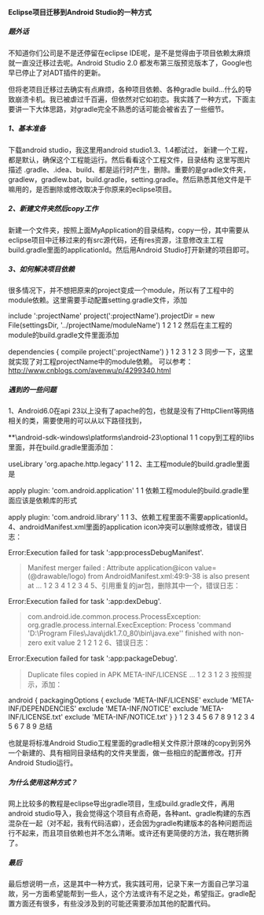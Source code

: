 #### Eclipse项目迁移到Android Studio的一种方式

##### 题外话

不知道你们公司是不是还停留在eclipse IDE呢，是不是觉得由于项目依赖太麻烦就一直没迁移过去呢。Android Studio 2.0 都发布第三版预览版本了，Google也早已停止了对ADT插件的更新。

但将老项目迁移过去确实有点麻烦，各种项目依赖、各种gradle build…什么的导致崩溃卡机。我已被虐过千百遍，但依然对它如初恋。我实践了一种方式，下面主要讲一下大体思路，对gradle完全不熟悉的话可能会被省去了一些细节。

##### 1、基本准备

下载android studio，我这里用android studio1.3、1.4都试过， 
新建一个工程，都是默认，确保这个工程能运行。然后看看这个工程文件，目录结构 
这里写图片描述 
.gradle、.idea、build、都是运行时产生，删除。重要的是gradle文件夹，gradlew，gradlew.bat，build.gradle，setting.gradle。然后熟悉其他文件是干嘛用的，是否删除或修改取决于你原来的eclipse项目。

##### 2、新建文件夹然后copy工作

新建一个文件夹，按照上面MyApplication的目录结构，copy一份，其中需要从eclipse项目中迁移过来的有src源代码，还有res资源，注意修改主工程build.gradle里面的applicationId。然后用Android Studio打开新建的项目即可。

##### 3、如何解决项目依赖

很多情况下，并不想把原来的project变成一个module，所以有了工程中的module依赖。这里需要手动配置setting.gradle文件，添加

include ':projectName'
project(':projectName').projectDir = new File(settingsDir, '../projectName/moduleName')
1
2
1
2
然后在主工程的module的build.gradle文件里面添加

dependencies {
    compile project(':projectName')
}
1
2
3
1
2
3
同步一下，这里就实现了对工程projectName中的module依赖。 
可以参考： 
http://www.cnblogs.com/avenwu/p/4299340.html

##### 遇到的一些问题

1、Android6.0在api 23以上没有了apache的包，也就是没有了HttpClient等网络相关的类，需要使用的可以从以下路径找到，

**\android-sdk-windows\platforms\android-23\optional
1
1
copy到工程的libs里面，并在build.gradle里面添加：

useLibrary 'org.apache.http.legacy'
1
1
2、主工程module的build.gradle里面是

apply plugin: 'com.android.application'
1
1
依赖工程module的build.gradle里面应该是依赖库的形式

apply plugin: 'com.android.library'
1
1
3、依赖工程里面不需要applicationId。 
4、androidManifest.xml里面的appIication icon冲突可以删除或修改，错误日志：

Error:Execution failed for task ':app:processDebugManifest'.
> Manifest merger failed : Attribute application@icon value=(@drawable/logo) from AndroidManifest.xml:49:9-38
 is also present at
 ...
1
2
3
4
1
2
3
4
5、引用重复的jar包，删除其中一个，错误日志：

Error:Execution failed for task ':app:dexDebug'.
> com.android.ide.common.process.ProcessException: org.gradle.process.internal.ExecException: Process 'command 'D:\Program Files\Java\jdk1.7.0_80\bin\java.exe'' finished with non-zero exit value 2
1
2
1
2
6、错误日志：

Error:Execution failed for task ':app:packageDebug'.
> Duplicate files copied in APK META-INF/LICENSE
...
1
2
3
1
2
3
按照提示，添加：

android {
    packagingOptions {
        exclude 'META-INF/LICENSE'
        exclude 'META-INF/DEPENDENCIES'
        exclude 'META-INF/NOTICE'
        exclude 'META-INF/LICENSE.txt'
        exclude 'META-INF/NOTICE.txt'
    }
}
1
2
3
4
5
6
7
8
9
1
2
3
4
5
6
7
8
9
总结

也就是将标准Android Studio工程里面的gradle相关文件原汁原味的copy到另外一个新建的、具有相同目录结构的文件夹里面，做一些相应的配置修改。打开Android Studio运行。

##### 为什么使用这种方式？

网上比较多的教程是eclipse导出gradle项目，生成build.gradle文件，再用android studio导入，我会觉得这个项目有点奇葩，各种ant、gradle构建的东西混杂在一起（对不起，我有代码洁癖），还会因为gradle构建版本的各种问题而运行不起来，而且项目依赖也并不怎么清晰。或许还有更简便的方法，我在瞎折腾了。

##### 最后

最后想说明一点，这是其中一种方式，我实践可用，记录下来一方面自己学习温故，另一方面希望能帮到一些人，这个方法或许有不足之处，希望指正。gradle配置方面还有很多，有些没涉及到的可能还需要添加其他的配置代码。